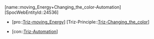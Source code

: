 ﻿---
type: TrizContradiction
aliases:
- moving_Energy+Changing_the_color-Automation
license: CC BY-SA 4.0
copyright: https://github.com/SpocWeb
IsDeleted: false
IsReadOnly: false
Confidential: public
tags: 
- Triz/Contradiction
---
[name::moving_Energy+Changing_the_color-Automation]
[SpocWebEntityId::24536]
+ [pro::[Triz-moving_Energy](tech/Triz/Parameter/Triz-moving_Energy.md)]
[Triz-Principle::[Triz-Changing_the_color](tech/Triz/Principle/Triz-Changing_the_color.md)]
- [con::[Triz-Automation](tech/Triz/Parameter/Triz-Automation.md)]

